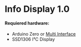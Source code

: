 # Info Display 1.0

#### Requiered hardware:
- Arduino Zero or [Multi Interface](https://github.com/KONNEKTING/KonnektingHardware/tree/master/Multi%20Interface)
- SSD1306 I²C Display